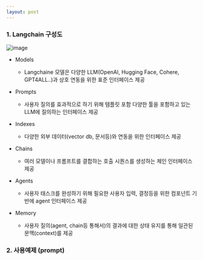 ```yaml
---
layout: post
---
```


### 1. Langchain 구성도

![image](https://github.com/user-attachments/assets/45763e4d-9670-42e4-81c0-514ed0b355ff)

- Models
  - Langchaine 모델은 다양한 LLM(OpenAI, Hugging Face, Cohere, GPT4ALL..)과 상호 연동을 위한 표준 인터페이스 제공

- Prompts
  - 사용자 질의를 효과적으로 하기 위해 템플릿 포함 다양한 툴을 포함하고 있는 LLM에 질의하는 인터페이스 제공

- Indexes
  - 다양한 외부 데이터(vector db, 문서등)와 연동을 위한 인터페이스 제공
 
- Chains
  - 여러 모델이나 프롬프트를 결합하는 호출 시퀀스를 생성하는 체인 인터페이스 제공

- Agents
  - 사용자 태스크를 완성하기 위해 필요한 사용자 입력, 결정등을 위한 컴포넌트 기반에 agent 인터페이스 제공
 
- Memory
  - 사용자 질의(agent, chain등 통해서)의 결과에 대한 상태 유지를 통해 일관된 문맥(context)를 제공

### 2. 사용예제 (prompt)
